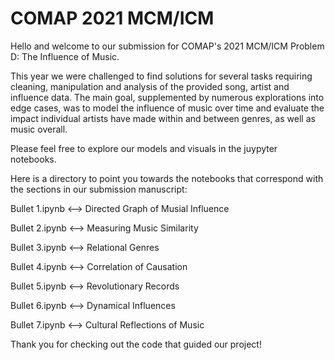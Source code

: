 # COMAP 2021 MCM/ICM
Hello and welcome to our submission for COMAP's 2021 MCM/ICM Problem D: The Influence of Music.


This year we were challenged to find solutions for several tasks requiring cleaning, manipulation and analysis of the provided song, artist and influence data. The main goal, supplemented by numerous explorations into edge cases, was to model the influence of music over time and evaluate the impact individual artists have made within and between genres, as well as music overall.


Please feel free to explore our models and visuals in the juypyter notebooks.


Here is a directory to point you towards the notebooks that correspond with the sections in our submission manuscript:


  Bullet 1.ipynb <--> Directed Graph of Musial Influence
  
  Bullet 2.ipynb <--> Measuring Music Similarity
  
  Bullet 3.ipynb <--> Relational Genres 
  
  Bullet 4.ipynb <--> Correlation of Causation
  
  Bullet 5.ipynb <--> Revolutionary Records
  
  Bullet 6.ipynb <--> Dynamical Influences
  
  Bullet 7.ipynb <--> Cultural Reflections of Music
  

Thank you for checking out the code that guided our project!
